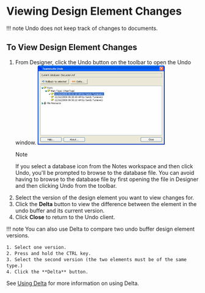 # Viewing Design Element Changes

!!! note
    Undo does not keep track of changes to documents.
    
## To View Design Element Changes
1. From Designer, click the Undo button on the toolbar to open the Undo window.
   ![Undo Window](img/viewing.png)
   <div class="admonition">
     <p class="admonition-title">Note</p>
     <p>If you select a database icon from the Notes workspace and then click Undo, you'll be prompted to browse to the database file. You can avoid having to browse to the database file by first opening the file in Designer and then clicking Undo from the toolbar.</p>
   </div>
2. Select the version of the design element you want to view changes for.
3. Click the **Delta** button to view the difference between the element in the undo buffer and its current version.
4. Click **Close** to return to the Undo client.

!!! note
    You can also use Delta to compare two undo buffer design element versions.
    
    1. Select one version.
    2. Press and hold the CTRL key.
    3. Select the second version (the two elements must be of the same type.)
    4. Click the **Delta** button.
    
See [Using Delta](../delta/using.md) for more information on using Delta.